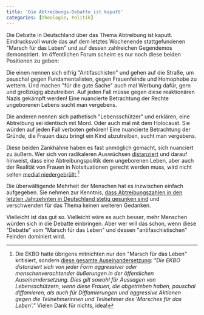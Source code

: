 ```yaml
---
title: 'Die Abtreibungs-Debatte ist kaputt'
categories: [Theologie, Politik]
---
```


Die Debatte in Deutschland über das Thema Abtreibung ist kaputt. Eindrucksvoll wurde das auf dem letztes Wochenende stattgefundenen "Marsch für das Leben" und auf dessen zahlreichen Gegendemos demonstriert. Im öffentlichen Forum scheint es nur noch diese beiden Positionen zu geben:

Die einen nennen sich eifrig "Antifaschisten" und gehen auf die Straße, um pauschal gegen Fundamentalisten, gegen Frauenfeinde und Homophobe zu wettern. Und machen "für die gute Sache" auch mal Werbung dafür, gern und großzügig abzutreiben. Auf jeden Fall müsse gegen diese reaktionären Nazis gekämpft werden! Eine nuancierte Betrachtung der Rechte ungeborenen Lebens sucht man vergebens.

Die anderen nennen sich pathetisch "Lebensschützer" und erklären, eine Abtreibung sei identisch mit Mord. Oder auch mal mit dem Holocaust. Sie würden auf jeden Fall verboten gehören! Eine nuancierte Betrachtung der Gründe, die Frauen dazu bringt ein Kind abzutreiben, sucht man vergebens.

Diese beiden Zankhähne haben es fast unmöglich gemacht, sich nuanciert zu äußern. Wer sich von radikaleren Auswüchsen [distanziert](http://www.presse.ekbo.de/fileadmin/ekbo/mandant/presse.ekbo.de/Fotos/160916_EKBO-Statement_Marsch_für_das_Leben.pdf) und darauf hinweist, dass eine Abtreibungspolitik dem ungeborenen Leben, aber auch der Realität von Frauen in Notsituationen gerecht werden muss, wird nicht selten [medial niedergebrüllt](http://www.idea.de/frei-kirchen/detail/berlin-evangelische-kirche-bekraeftigt-kritik-am-marsch-fuer-das-leben-98140.html).[^1]

[^1]: Die EKBO hatte übrigens mitnichten nur den "Marsch für das Leben" kritisiert, sondern [diese gesamte Auseinandersetzung](http://www.presse.ekbo.de/fileadmin/ekbo/mandant/presse.ekbo.de/Fotos/160916_EKBO-Statement_Marsch_für_das_Leben.pdf): *"Die EKBO distanziert sich von jeder Form aggressiver oder menschenverachtender äußerungen in der öffentlichen Auseinandersetzung. Dies gilt sowohl für Aussagen von Lebensschützern, wenn diese Frauen, die abgetrieben haben, pauschal diffamieren, als auch für Diffamierungen und aggressive Aktionen gegen die Teilnehmerinnen und Teilnehmer des 'Marsches für das Leben'."* Vielen Dank für nichts, idea!

Die überwältigende Mehrheit der Menschen hat es inzwischen einfach aufgegeben. Sie nehmen zur Kenntnis, [dass Abtreibungszahlen in den letzten Jahrzehnten in Deutschland stetig gesunken sind](http://de.statista.com/statistik/daten/studie/232/umfrage/anzahl-der-schwangerschaftsabbrueche-in-deutschland/) und verschwenden für das Thema keinen weiteren Gedanken.

Vielleicht ist das gut so. Vielleicht wäre es auch besser, mehr Menschen würden sich in die Debatte einbringen. Aber wer will das schon, wenn diese "Debatte" vom "Marsch für das Leben" und dessen "antifaschistischen" Feinden dominiert wird.